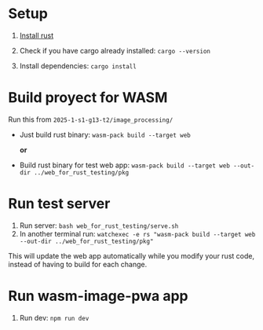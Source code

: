 # Setup
1.  [Install rust](https://doc.rust-lang.org/stable/book/ch01-01-installation.html)
2.  Check if you have cargo already installed: `cargo --version`

3. Install dependencies: `cargo install`

# Build proyect for WASM
Run this from `2025-1-s1-g13-t2/image_processing/`
- Just build rust binary:  `wasm-pack build --target web`
  
  **or**

- Build rust binary for test web app: `wasm-pack build --target web --out-dir ../web_for_rust_testing/pkg`

# Run test server

1. Run server: `bash web_for_rust_testing/serve.sh`
2. In another terminal run: `watchexec -e rs "wasm-pack build --target web --out-dir ../web_for_rust_testing/pkg"
`

This will update the web app automatically while you modify your rust code, instead of having to build for each change.


# Run wasm-image-pwa app

1. Run dev: `npm run dev`